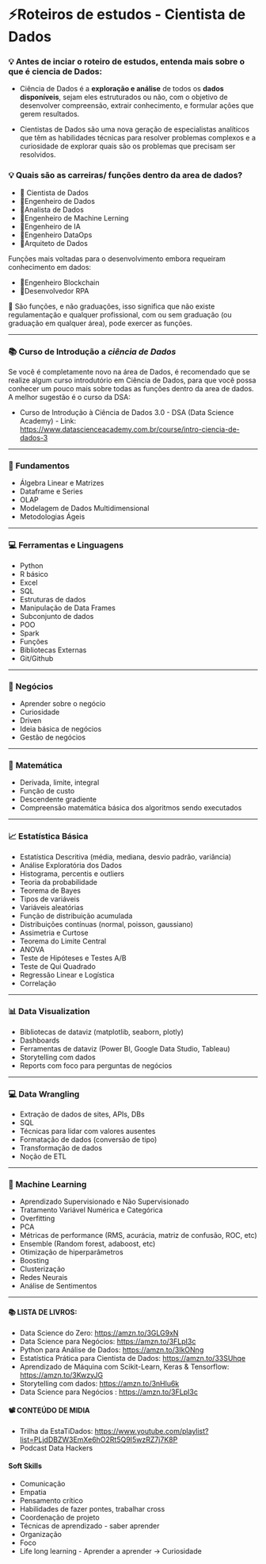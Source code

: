 # ⚡Roteiros de estudos - Cientista de Dados


### 💡 **Antes de inciar o roteiro de estudos, entenda mais sobre o que é ciencia de Dados:** 

- Ciência de Dados é a **exploração e análise** de todos os **dados disponíveis**, sejam eles estruturados ou não, com o objetivo de desenvolver compreensão, extrair conhecimento, e formular ações que gerem resultados.

- Cientistas  de  Dados  são  uma  nova  geração  de  especialistas  analíticos  que têm  as habilidades técnicas para resolver problemas complexos e a curiosidade de explorar quais são os problemas que precisam ser resolvidos.

### 💡 Quais são as carreiras/ funções dentro da area de dados? 

- 🔸 Cientista de Dados
- 🔸Engenheiro de Dados 
- 🔸Analista de Dados 
- 🔸Engenheiro de Machine Lerning 
- 🔸Engenheiro de IA
- 🔸Engenheiro DataOps
- 🔸Arquiteto de Dados 

Funções mais voltadas para o desenvolvimento embora requeiram conhecimento em dados: 

- 🔹Engenheiro Blockchain
- 🔹Desenvolvedor RPA

📌 São funções, e não graduações, isso significa que não existe regulamentação e qualquer profissional, com ou sem graduação (ou graduação em qualquer área), pode exercer as funções. 

---------

### 📚 Curso de Introdução a *ciência de Dados*

Se você é completamente novo na área de Dados, é recomendado que se realize algum curso introdutório em Ciência de Dados, para que você possa conhecer um pouco mais sobre todas as funções dentro da area de dados. A melhor sugestão é o curso da DSA:

- Curso de Introdução à Ciência de Dados 3.0 - DSA (Data Science Academy) - Link: https://www.datascienceacademy.com.br/course/intro-ciencia-de-dados-3

----------

### 📘 Fundamentos

- Álgebra Linear e Matrizes
- Dataframe e Series
- OLAP
- Modelagem de Dados Multidimensional
- Metodologias Ágeis

-----------

### 💻 **Ferramentas e Linguagens** 

- Python
- R básico
- Excel 
- SQL
- Estruturas de dados
- Manipulação de Data Frames
- Subconjunto de dados
- POO
- Spark
- Funções
- Bibliotecas Externas
- Git/Github


-----------

### 💼 Negócios

- Aprender sobre o negócio
- Curiosidade
- Driven
- Ideia básica de negócios
- Gestão de negócios

-------------

### 🧮 **Matemática**
- Derivada, limite, integral
- Função de custo
- Descendente gradiente
- Compreensão matemática básica dos algoritmos sendo executados

------------

### 📈 **Estatística Básica**

- Estatística Descritiva (média, mediana, desvio padrão, variância)
- Análise Exploratória dos Dados
- Histograma, percentis e outliers
- Teoria da probabilidade
- Teorema de Bayes
- Tipos de variáveis
- Variáveis aleatórias
- Função de distribuição acumulada
- Distribuições contínuas (normal, poisson, gaussiano)
- Assimetria e Curtose
- Teorema do Limite Central
- ANOVA
- Teste de Hipóteses e Testes A/B
- Teste de Qui Quadrado
- Regressão Linear e Logística
- Correlação

----------

### 📊 Data Visualization

- Bibliotecas de dataviz (matplotlib, seaborn, plotly)
- Dashboards
- Ferramentas de dataviz (Power BI, Google Data Studio, Tableau)
- Storytelling com dados
- Reports com foco para perguntas de negócios

---------

### 💻 Data Wrangling

- Extração de dados de sites, APIs, DBs
- SQL 
- Técnicas para lidar com valores ausentes
- Formatação de dados (conversão de tipo)
- Transformação de dados
- Noção de ETL

----------

### 🤖 Machine Learning

- Aprendizado Supervisionado e Não Supervisionado
- Tratamento Variável Numérica e Categórica
- Overfitting
- PCA
- Métricas de performance (RMS, acurácia, matriz de confusão, ROC, etc)
- Ensemble (Random forest, adaboost, etc)
- Otimização de hiperparâmetros
- Boosting
- Clusterização
- Redes Neurais
- Análise de Sentimentos

-------------

#### 📚 LISTA DE LIVROS: 

- Data Science do Zero: https://amzn.to/3GLG9xN
- Data Science para Negócios: https://amzn.to/3FLpI3c
- Python para Análise de Dados: https://amzn.to/3IkONng
- Estatística Prática para Cientista de Dados: https://amzn.to/33SUhqe
- Aprendizado de Máquina com Scikit-Learn, Keras & Tensorflow: https://amzn.to/3KwzyJG
- Storytelling com dados: https://amzn.to/3nHlu6k
- Data Science para Negócios : https://amzn.to/3FLpI3c

#### 📽 CONTEÚDO DE MIDIA 

- Trilha da EstaTiDados: https://www.youtube.com/playlist?list=PLjdDBZW3EmXe6hO2Rt5Q9I5wzRZ7j7K8P
- Podcast Data Hackers

#### Soft Skills

- Comunicação
- Empatia
- Pensamento crítico
- Habilidades de fazer pontes, trabalhar cross
- Coordenação de projeto
- Técnicas de aprendizado - saber aprender
- Organização
- Foco
- Life long learning - Aprender a aprender → Curiosidade




